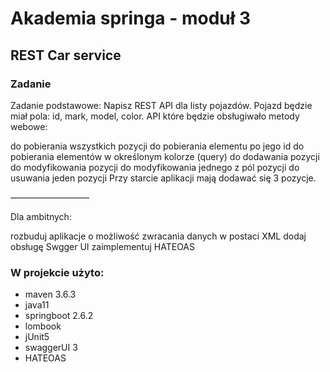 # Akademia springa - moduł 3

## REST Car service

### Zadanie

Zadanie podstawowe:
Napisz REST API dla listy pojazdów. Pojazd będzie miał pola: id, mark, model, color.
API które będzie obsługiwało metody webowe:

do pobierania wszystkich pozycji
do pobierania elementu po jego id
do pobierania elementów w określonym kolorze (query)
do dodawania pozycji
do modyfikowania pozycji
do modyfikowania jednego z pól pozycji
do usuwania jeden pozycji
Przy starcie aplikacji mają dodawać się 3 pozycje.

—————————

Dla ambitnych:

rozbuduj aplikacje o możliwość zwracania danych w postaci XML
dodaj obsługę Swgger UI
zaimplementuj HATEOAS

### W projekcie użyto:

* maven 3.6.3
* java11
* springboot 2.6.2
* lombook
* jUnit5
* swaggerUI 3
* HATEOAS
